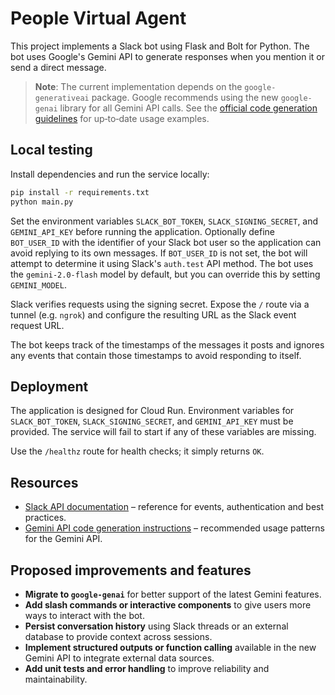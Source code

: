 # People Virtual Agent

This project implements a Slack bot using Flask and Bolt for Python. The bot uses Google's Gemini API to generate responses when you mention it or send a direct message.

> **Note**: The current implementation depends on the `google-generativeai` package. Google recommends using the new `google-genai` library for all Gemini API calls. See the [official code generation guidelines](https://github.com/googleapis/python-genai/blob/main/codegen_instructions.md) for up‑to‑date usage examples.

## Local testing

Install dependencies and run the service locally:

```bash
pip install -r requirements.txt
python main.py
```

Set the environment variables `SLACK_BOT_TOKEN`, `SLACK_SIGNING_SECRET`, and `GEMINI_API_KEY` before running the application. Optionally define `BOT_USER_ID` with the identifier of your Slack bot user so the application can avoid replying to its own messages. If `BOT_USER_ID` is not set, the bot will attempt to determine it using Slack's `auth.test` API method. The bot uses the `gemini-2.0-flash` model by default, but you can override this by setting `GEMINI_MODEL`.

Slack verifies requests using the signing secret. Expose the `/` route via a tunnel (e.g. `ngrok`) and configure the resulting URL as the Slack event request URL.

The bot keeps track of the timestamps of the messages it posts and ignores any events that contain those timestamps to avoid responding to itself.

## Deployment

The application is designed for Cloud Run. Environment variables for `SLACK_BOT_TOKEN`, `SLACK_SIGNING_SECRET`, and `GEMINI_API_KEY` must be provided. The service will fail to start if any of these variables are missing.

Use the `/healthz` route for health checks; it simply returns `OK`.

## Resources

- [Slack API documentation](https://docs.slack.dev/) – reference for events, authentication and best practices.
- [Gemini API code generation instructions](https://github.com/googleapis/python-genai/blob/main/codegen_instructions.md) – recommended usage patterns for the Gemini API.

## Proposed improvements and features

- **Migrate to `google-genai`** for better support of the latest Gemini features.
- **Add slash commands or interactive components** to give users more ways to interact with the bot.
- **Persist conversation history** using Slack threads or an external database to provide context across sessions.
- **Implement structured outputs or function calling** available in the new Gemini API to integrate external data sources.
- **Add unit tests and error handling** to improve reliability and maintainability.

